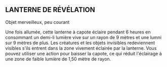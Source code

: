 ## LANTERNE DE RÉVÉLATION

Objet merveilleux, peu courant

Une fois allumée, cette lanterne à capote éclaire pendant 6
heures en consommant un demi-li
lumière vive sur un rayon de 9 mètres et une lumni
sur 9 mètres de plus. Les créatures et les objets invisibles
redeviennent visibles s'ils entrent dans la zone vivement
éclairée par la lanterne. Vous pouvez utiliser une action
pour baisser la capote, ce qui réduit l'éclairage à une zone de
faible lumière de 1,50 mètre de rayon.

